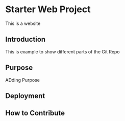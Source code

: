 # Starter Web Project

This is a website

## Introduction
 
This is example to show different parts of the Git Repo

## Purpose
  ADding Purpose

## Deployment

## How to Contribute






